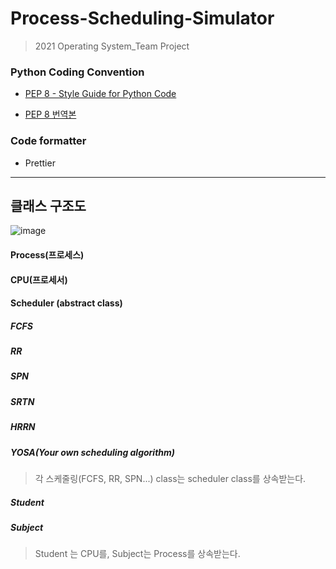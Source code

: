 # Process-Scheduling-Simulator

> 2021 Operating System_Team Project

### Python Coding Convention

- [PEP 8 - Style Guide for Python Code](https://www.python.org/dev/peps/pep-0008/)

- [PEP 8 번역본](https://b.luavis.kr/python/python-convention)

### Code formatter

- Prettier

---

## 클래스 구조도
![image](https://user-images.githubusercontent.com/67737432/115970958-c38b1100-a580-11eb-8116-40b490b19e2f.png)


#### Process(프로세스)

#### CPU(프로세서)

#### Scheduler (abstract class)

##### FCFS

##### RR

##### SPN

##### SRTN

##### HRRN

##### YOSA(Your own scheduling algorithm)

> 각 스케줄링(FCFS, RR, SPN...) class는 scheduler class를 상속받는다.

##### Student

##### Subject

> Student 는 CPU를, Subject는 Process를 상속받는다.
